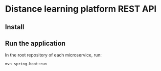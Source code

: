 # Distance learning platform REST API
## Install

## Run the application
In the root repository of each microservice, run:

`mvn spring-boot:run`

